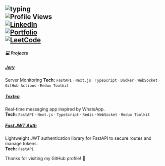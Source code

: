 ![typing](https://readme-typing-svg.herokuapp.com?font=Fira+Code&size=28&pause=1000&color=2b6cb0&background=ffffff00&width=600&height=50&lines=Hi,+I'm+Romeo!+👋;Python+Software+Engineer;Building+reliable+apps;Open+source+enthusiast)  
![Profile Views](https://komarev.com/ghpvc/?username=PyCoder601&color=blue&style=flat)  
[![LinkedIn](https://img.shields.io/badge/LinkedIn-romeo--tech-blue?logo=linkedin)](https://www.linkedin.com/in/romeo-tech/)  
[![Portfolio](https://img.shields.io/badge/Portfolio-romeo--tech.com-ff69b4)](https://romeo-tech.com)  
[![LeetCode](https://img.shields.io/badge/LeetCode-Pycoder601-orange?logo=leetcode)](https://leetcode.com/u/Pycoder601/)  
---
##### 💻 Projects  
##### <a href="https://jery.vercel.app/" target="_blank">Jery</a>  
Server Monitoring 
**Tech:** `FastAPI` · `Next.js` · `TypeScript` · `Docker` · `WebSocket` · `GitHub Actions` · `Redux Toolkit`

##### <a href="https://texteo.romeo-tech.com/" target="_blank">Texteo</a>  
Real-time messaging app inspired by WhatsApp.  
**Tech:** `FastAPI` · `Next.js` · `TypeScript` · `Redis` · `WebSocket` · `Redux Toolkit`  

##### <a href="https://github.com/pythonlabs/fast_jwt" target="_blank">Fast JWT Auth</a>  
Lightweight JWT authentication library for FastAPI to secure routes and manage tokens.  
**Tech:** `FastAPI` 

Thanks for visiting my GitHub profile! 🚀

